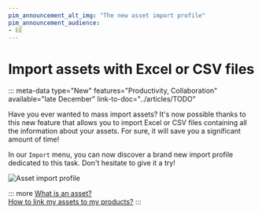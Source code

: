 ```yaml
---
pim_announcement_alt_img: "The new asset import profile"
pim_announcement_audience:
- EE
---
```


# Import assets with Excel or CSV files
::: meta-data type="New" features="Productivity, Collaboration" available="late December" link-to-doc="../articles/TODO"

Have you ever wanted to mass import assets? It's now possible thanks to this new feature that allows you to import Excel or CSV files containing all the information about your assets. For sure, it will save you a significant amount of time!

In our `Import` menu, you can now discover a brand new import profile dedicated to this task. Don't hesitate to give it a try!

![Asset import profile](../img/TODO.png)

::: more
[What is an asset?](../articles/what-about-assets.html)  
[How to link my assets to my products?](../articles/work-on-a-product.html#work-with-assets-in-an-asset-collection-attribute-ee-only)
:::
